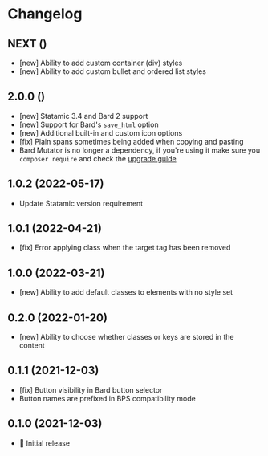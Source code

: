 # Changelog

## NEXT ()

- [new] Ability to add custom container (div) styles
- [new] Ability to add custom bullet and ordered list styles

## 2.0.0 ()

- [new] Statamic 3.4 and Bard 2 support
- [new] Support for Bard's `save_html` option
- [new] Additional built-in and custom icon options
- [fix] Plain spans sometimes being added when copying and pasting
- Bard Mutator is no longer a dependency, if you're using it make sure you `composer require` and check the [upgrade guide](https://jacksleight.github.io/statamic-bard-mutator/upgrade-1-0-to-2-0.html)

## 1.0.2 (2022-05-17)

- Update Statamic version requirement

## 1.0.1 (2022-04-21)

- [fix] Error applying class when the target tag has been removed

## 1.0.0 (2022-03-21)

- [new] Ability to add default classes to elements with no style set

## 0.2.0 (2022-01-20)

- [new] Ability to choose whether classes or keys are stored in the content

## 0.1.1 (2021-12-03)

- [fix] Button visibility in Bard button selector
- Button names are prefixed in BPS compatibility mode

## 0.1.0 (2021-12-03)

- 🚀 Initial release
